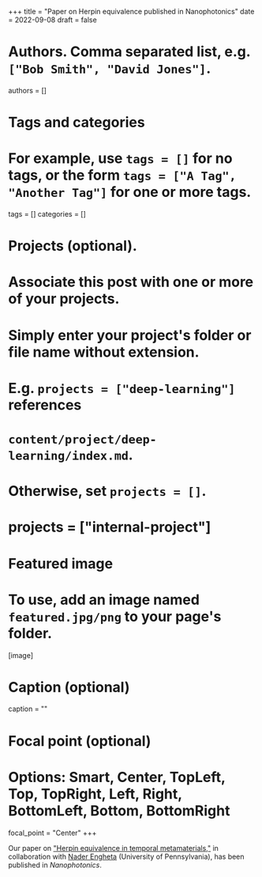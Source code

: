 +++
title = "Paper on Herpin equivalence published in Nanophotonics"
date = 2022-09-08
draft = false

# Authors. Comma separated list, e.g. `["Bob Smith", "David Jones"]`.
authors = []

# Tags and categories
# For example, use `tags = []` for no tags, or the form `tags = ["A Tag", "Another Tag"]` for one or more tags.
tags = []
categories = []

# Projects (optional).
#   Associate this post with one or more of your projects.
#   Simply enter your project's folder or file name without extension.
#   E.g. `projects = ["deep-learning"]` references
#   `content/project/deep-learning/index.md`.
#   Otherwise, set `projects = []`.
# projects = ["internal-project"]

# Featured image
# To use, add an image named `featured.jpg/png` to your page's folder.
[image]
  # Caption (optional)
  caption = ""

  # Focal point (optional)
  # Options: Smart, Center, TopLeft, Top, TopRight, Left, Right, BottomLeft, Bottom, BottomRight
  focal_point = "Center"
+++

Our paper on ["Herpin equivalence in temporal metamaterials,"](/publication/ij-159-nanophotonics-11-4479-2022)
in collaboration with [Nader Engheta](https://www.seas.upenn.edu/~engheta/index.htm) (University of Pennsylvania),
has been published in *Nanophotonics*.
